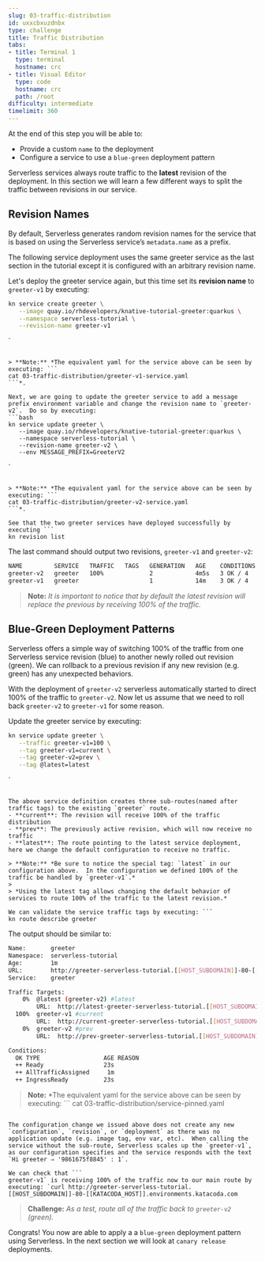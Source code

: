 ```yaml
---
slug: 03-traffic-distribution
id: uxxcbxuzdnbx
type: challenge
title: Traffic Distribution
tabs:
- title: Terminal 1
  type: terminal
  hostname: crc
- title: Visual Editor
  type: code
  hostname: crc
  path: /root
difficulty: intermediate
timelimit: 360
---
```

At the end of this step you will be able to:
- Provide a custom `name` to the deployment
- Configure a service to use a `blue-green` deployment pattern

Serverless services always route traffic to the **latest** revision of the deployment. In this section we will learn a few different ways to split the traffic between revisions in our service.

## Revision Names
By default, Serverless generates random revision names for the service that is based on using the Serverless service’s `metadata.name` as a prefix.

The following service deployment uses the same greeter service as the last section in the tutorial except it is configured with an arbitrary revision name.

Let's deploy the greeter service again, but this time set its **revision name** to `greeter-v1` by executing:
```bash
kn service create greeter \
   --image quay.io/rhdevelopers/knative-tutorial-greeter:quarkus \
   --namespace serverless-tutorial \
   --revision-name greeter-v1
```
`
```

> **Note:** *The equivalent yaml for the service above can be seen by executing: ```
cat 03-traffic-distribution/greeter-v1-service.yaml
```*.

Next, we are going to update the greeter service to add a message prefix environment variable and change the revision name to `greeter-v2`.  Do so by executing:
```bash
kn service update greeter \
   --image quay.io/rhdevelopers/knative-tutorial-greeter:quarkus \
   --namespace serverless-tutorial \
   --revision-name greeter-v2 \
   --env MESSAGE_PREFIX=GreeterV2
```
`
```

> **Note:** *The equivalent yaml for the service above can be seen by executing: ```
cat 03-traffic-distribution/greeter-v2-service.yaml
```*.

See that the two greeter services have deployed successfully by executing ```
kn revision list
```

The last command should output two revisions, `greeter-v1` and `greeter-v2`:

```bash
NAME         SERVICE   TRAFFIC   TAGS   GENERATION   AGE    CONDITIONS   READY   REASON
greeter-v2   greeter   100%             2            4m5s   3 OK / 4     True
greeter-v1   greeter                    1            14m    3 OK / 4     True
```

> **Note:** *It is important to notice that by default the latest revision will replace the previous by receiving 100% of the traffic.*

## Blue-Green Deployment Patterns
Serverless offers a simple way of switching 100% of the traffic from one Serverless service revision (blue) to another newly rolled out revision (green).  We can rollback to a previous revision if any new revision (e.g. green) has any unexpected behaviors.

With the deployment of `greeter-v2` serverless automatically started to direct 100% of the traffic to `greeter-v2`. Now let us assume that we need to roll back `greeter-v2` to `greeter-v1` for some reason.

Update the greeter service by executing:
```bash
kn service update greeter \
   --traffic greeter-v1=100 \
   --tag greeter-v1=current \
   --tag greeter-v2=prev \
   --tag @latest=latest
```
`
```

The above service definition creates three sub-routes(named after traffic tags) to the existing `greeter` route.
- **current**: The revision will receive 100% of the traffic distribution
- **prev**: The previously active revision, which will now receive no traffic
- **latest**: The route pointing to the latest service deployment, here we change the default configuration to receive no traffic.

> **Note:** *Be sure to notice the special tag: `latest` in our configuration above.  In the configuration we defined 100% of the traffic be handled by `greeter-v1`.*
>
> *Using the latest tag allows changing the default behavior of services to route 100% of the traffic to the latest revision.*

We can validate the service traffic tags by executing: ```
kn route describe greeter
```

The output should be similar to:

```bash
Name:       greeter
Namespace:  serverless-tutorial
Age:        1m
URL:        http://greeter-serverless-tutorial.[[HOST_SUBDOMAIN]]-80-[[KATACODA_HOST]].environments.katacoda.com
Service:    greeter

Traffic Targets:
    0%  @latest (greeter-v2) #latest
        URL:  http://latest-greeter-serverless-tutorial.[[HOST_SUBDOMAIN]]-80-[[KATACODA_HOST]].environments.katacoda.com
  100%  greeter-v1 #current
        URL:  http://current-greeter-serverless-tutorial.[[HOST_SUBDOMAIN]]-80-[[KATACODA_HOST]].environments.katacoda.com
    0%  greeter-v2 #prev
        URL:  http://prev-greeter-serverless-tutorial.[[HOST_SUBDOMAIN]]-80-[[KATACODA_HOST]].environments.katacoda.com

Conditions:
  OK TYPE                  AGE REASON
  ++ Ready                 23s
  ++ AllTrafficAssigned     1m
  ++ IngressReady          23s
```

> **Note:** *The equivalent yaml for the service above can be seen by executing: ```
cat 03-traffic-distribution/service-pinned.yaml
```*.

The configuration change we issued above does not create any new `configuration`, `revision`, or `deployment` as there was no application update (e.g. image tag, env var, etc).  When calling the service without the sub-route, Serverless scales up the `greeter-v1`, as our configuration specifies and the service responds with the text `Hi greeter ⇒ '9861675f8845' : 1`.

We can check that ```
greeter-v1` is receiving 100% of the traffic now to our main route by executing: `curl http://greeter-serverless-tutorial.[[HOST_SUBDOMAIN]]-80-[[KATACODA_HOST]].environments.katacoda.com
```

> **Challenge:** *As a test, route all of the traffic back to `greeter-v2` (green).*

Congrats! You now are able to apply a a `blue-green` deployment pattern using Serverless.  In the next section we will look at `canary release` deployments.
